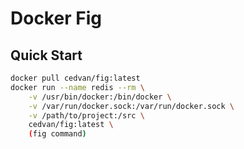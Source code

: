 # Docker Fig

## Quick Start

```bash
docker pull cedvan/fig:latest
docker run --name redis --rm \
    -v /usr/bin/docker:/bin/docker \
    -v /var/run/docker.sock:/var/run/docker.sock \
    -v /path/to/project:/src \
    cedvan/fig:latest \
    (fig command)
```